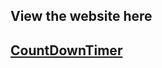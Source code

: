 <h2> View the website here <h2>
  
<a href="https://countdowntimer-w45m.onrender.com/" target="_blank" rel="noopener noreferrer">CountDownTimer
</a>
